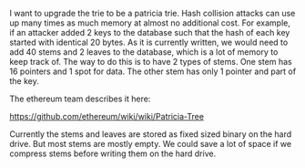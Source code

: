 I want to upgrade the trie to be a patricia trie.
Hash collision attacks can use up many times as much memory at almost no additional cost. For example, if an attacker added 2 keys to the database such that the hash of each key started with identical 20 bytes. As it is currently written, we would need to add 40 stems and 2 leaves to the database, which is a lot of memory to keep track of.
The way to do this is to have 2 types of stems. One stem has 16 pointers and 1 spot for data. The other stem has only 1 pointer and part of the key.

The ethereum team describes it here:

https://github.com/ethereum/wiki/wiki/Patricia-Tree


Currently the stems and leaves are stored as fixed sized binary on the hard drive. But most stems are mostly empty. We could save a lot of space if we compress stems before writing them on the hard drive.
